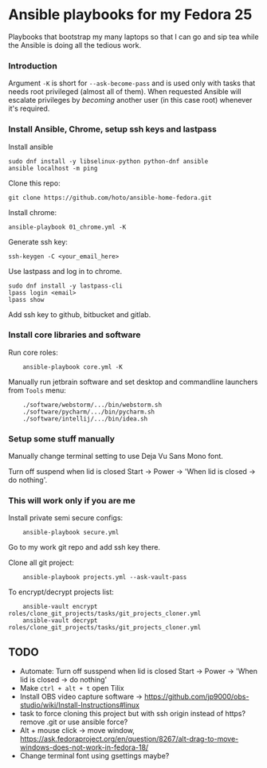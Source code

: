 # Ansible playbooks for my Fedora 25

Playbooks that bootstrap my many laptops so that I can go and sip tea while the Ansible is doing all the tedious work.

### Introduction

Argument `-K` is short for `--ask-become-pass` and is used only with tasks that needs root privileged (almost all of them).
When requested Ansible will escalate privileges by *becoming* another user (in this case root) whenever it's required.

### Install Ansible, Chrome, setup ssh keys and lastpass

Install ansible

    sudo dnf install -y libselinux-python python-dnf ansible
    ansible localhost -m ping

Clone this repo:

    git clone https://github.com/hoto/ansible-home-fedora.git

Install chrome:

    ansible-playbook 01_chrome.yml -K

Generate ssh key:

    ssh-keygen -C <your_email_here>

Use lastpass and log in to chrome.

    sudo dnf install -y lastpass-cli
    lpass login <email>
    lpass show

Add ssh key to github, bitbucket and gitlab.

### Install core libraries and software

Run core roles:

        ansible-playbook core.yml -K

Manually run jetbrain software and set desktop and commandline launchers from `Tools` menu:

        ./software/webstorm/.../bin/webstorm.sh
        ./software/pycharm/.../bin/pycharm.sh
        ./software/intellij/.../bin/idea.sh

### Setup some stuff manually

Manually change terminal setting to use Deja Vu Sans Mono font.

Turn off suspend when lid is closed Start -> Power -> 'When lid is closed -> do nothing'.

### This will work only if you are me

Install private semi secure configs:

        ansible-playbook secure.yml

Go to my work git repo and add ssh key there.

Clone all git project:

        ansible-playbook projects.yml --ask-vault-pass

To encrypt/decrypt projects list:

        ansible-vault encrypt roles/clone_git_projects/tasks/git_projects_cloner.yml
        ansible-vault decrypt roles/clone_git_projects/tasks/git_projects_cloner.yml

## TODO
* Automate: Turn off susspend when lid is closed Start -> Power -> 'When lid is closed -> do nothing'
* Make `ctrl + alt + t` open Tilix
* Install OBS video capture software -> https://github.com/jp9000/obs-studio/wiki/Install-Instructions#linux
* task to force cloning this project but with ssh origin instead of https? remove .git or use ansible force?
* Alt + mouse click -> move window, https://ask.fedoraproject.org/en/question/8267/alt-drag-to-move-windows-does-not-work-in-fedora-18/
* Change terminal font using gsettings maybe?
